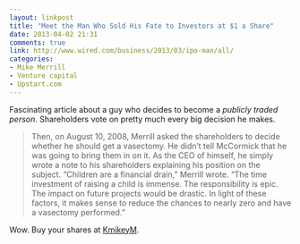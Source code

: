 ```yaml
---
layout: linkpost
title: "Meet the Man Who Sold His Fate to Investors at $1 a Share"
date: 2013-04-02 21:31
comments: true
link: http://www.wired.com/business/2013/03/ipo-man/all/
categories:
- Mike Merrill
- Venture capital
- Upstart.com  
---
```


Fascinating article about a guy who decides to become a _publicly traded person_. Shareholders vote on pretty much every big decision he makes.
 
> Then, on August 10, 2008, Merrill asked the shareholders to decide whether he should get a vasectomy. He didn’t tell McCormick that he was going to bring them in on it. As the CEO of himself, he simply wrote a note to his shareholders explaining his position on the subject. “Children are a financial drain,” Merrill wrote. “The time investment of raising a child is immense. The responsibility is epic. The impact on future projects would be drastic. In light of these factors, it makes sense to reduce the chances to nearly zero and have a vasectomy performed.”

Wow. Buy your shares at [KmikeyM][kmikeym].

 [kmikeym]: http://www.kmikeym.com/ "KmikeyM"
